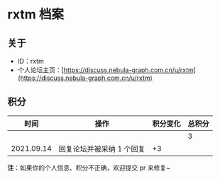 # rxtm 档案

## 关于

- ID：rxtm
- 个人论坛主页：[https://discuss.nebula-graph.com.cn/u/rxtm](https://discuss.nebula-graph.com.cn/u/rxtm)

## 积分

| 时间 | 操作 | 积分变化 | 总积分  |
| --- | --- | --- | --- |
|  |  |  | 3 |
| 2021.09.14 | 回复论坛并被采纳 1 个回复 | +3 |  |

**注**：如果你的个人信息、积分不正确，欢迎提交 pr 来修复~